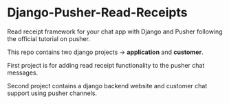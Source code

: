# Django-Pusher-Read-Receipts
Read receipt framework for your chat app with Django and Pusher following the official tutorial 
on pusher.

This repo contains two django projects -> **application** and **customer**.

First project is for adding read receipt functionality to the pusher chat messages. 

Second project contains a django backend website and customer chat support using pusher channels.

